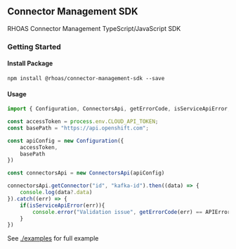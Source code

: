 ## Connector Management SDK

RHOAS Connector Management TypeScript/JavaScript SDK

### Getting Started

#### Install Package

```
npm install @rhoas/connector-management-sdk --save
```

#### Usage

```ts
import { Configuration, ConnectorsApi, getErrorCode, isServiceApiError, APIErrorCodes } from "@rhoas/connector-management-sdk";

const accessToken = process.env.CLOUD_API_TOKEN;
const basePath = "https://api.openshift.com";

const apiConfig = new Configuration({
    accessToken,
    basePath
})

const connectorsApi = new ConnectorsApi(apiConfig)

connectorsApi.getConnector("id", "kafka-id").then((data) => {
    console.log(data?.data)
}).catch((err) => {
    if(isServiceApiError(err)){
        console.error("Validation issue", getErrorCode(err) == APIErrorCodes.ERROR_8)
    }
})
```


See [./examples](https://github.com/redhat-developer/app-services-sdk-js/tree/main/examples) for full example
